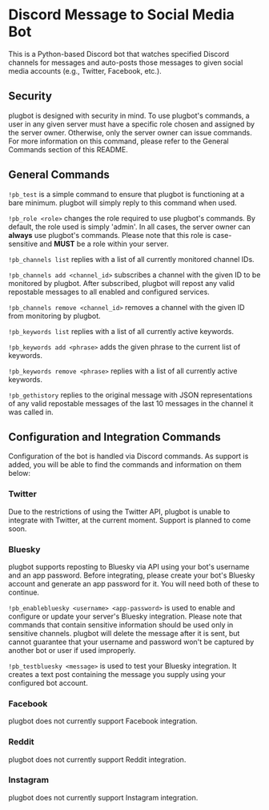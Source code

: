 # Discord Message to Social Media Bot

This is a Python-based Discord bot that watches specified Discord channels for messages and auto-posts those messages to given social media accounts (e.g., Twitter, Facebook, etc.).

## Security

plugbot is designed with security in mind. To use plugbot's commands, a user in any given server must have a specific role chosen and assigned by the server owner. Otherwise, only the server owner can issue commands. For more information on this command, please refer to the General Commands section of this README.

## General Commands

`!pb_test` is a simple command to ensure that plugbot is functioning at a bare minimum. plugbot will simply reply to this command when used.

`!pb_role <role>` changes the role required to use plugbot's commands. By default, the role used is simply 'admin'. In all cases, the server owner can **always** use plugbot's commands. Please note that this role is case-sensitive and **MUST** be a role within your server.

`!pb_channels list` replies with a list of all currently monitored channel IDs.

`!pb_channels add <channel_id>` subscribes a channel with the given ID to be monitored by plugbot. After subscribed, plugbot will repost any valid repostable messages to all enabled and configured services.

`!pb_channels remove <channel_id>` removes a channel with the given ID from monitoring by plugbot.

`!pb_keywords list` replies with a list of all currently active keywords.

`!pb_keywords add <phrase>` adds the given phrase to the current list of keywords.

`!pb_keywords remove <phrase>` replies with a list of all currently active keywords.

`!pb_gethistory` replies to the original message with JSON representations of any valid repostable messages of the last 10 messages in the channel it was called in.

## Configuration and Integration Commands

Configuration of the bot is handled via Discord commands. As support is added, you will be able to find the commands and information on them below:

### Twitter

Due to the restrictions of using the Twitter API, plugbot is unable to integrate with Twitter, at the current moment. Support is planned to come soon.

### Bluesky

plugbot supports reposting to Bluesky via API using your bot's username and an app password. Before integrating, please create your bot's Bluesky account and generate an app password for it. You will need both of these to continue.

`!pb_enablebluesky <username> <app-password>` is used to enable and configure or update your server's Bluesky integration. Please note that commands that contain sensitive information should be used only in sensitive channels. plugbot will delete the message after it is sent, but cannot guarantee that your username and password won't be captured by another bot or user if used improperly.

`!pb_testbluesky <message>` is used to test your Bluesky integration. It creates a text post containing the message you supply using your configured bot account.

### Facebook

plugbot does not currently support Facebook integration.

### Reddit

plugbot does not currently support Reddit integration.

### Instagram

plugbot does not currently support Instagram integration.

